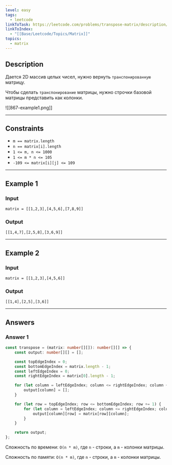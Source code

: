 ```yaml
---
level: easy
tags:
  - leetcode
linkToTask: https://leetcode.com/problems/transpose-matrix/description/
linkToIndex:
  - "[[Base/Leetcode/Topics/Matrix]]"
topics:
  - matrix
---
```

## Description

Дается 2D массив целых чисел, нужно вернуть `транспонированную` матрицу.

Чтобы сделать `транспонирование` матрицы, нужно строчки базовой матрицы представить как колонки.

![[867-example1.png]]

---
## Constraints

- `m == matrix.length`
- `n == matrix[i].length`
- `1 <= m, n <= 1000`
- `1 <= m * n <= 105`
- `-109 <= matrix[i][j] <= 109`

---
## Example 1

### Input

```
matrix = [[1,2,3],[4,5,6],[7,8,9]]
```
### Output

```
[[1,4,7],[2,5,8],[3,6,9]]
```

---
## Example 2

### Input

```
matrix = [[1,2,3],[4,5,6]]
```
### Output

```
[[1,4],[2,5],[3,6]]
```

---
## Answers

### Answer 1

```typescript
const transpose = (matrix: number[][]): number[][] => {
	const output: number[][] = [];

	const topEdgeIndex = 0; 
	const bottomEdgeIndex = matrix.length - 1;
	const leftEdgeIndex = 0; 
	const rightEdgeIndex = matrix[0].length - 1;

	for (let column = leftEdgeIndex; column <= rightEdgeIndex; column += 1) {
		output[column] = [];
	}

	for (let row = topEdgeIndex; row <= bottomEdgeIndex; row += 1) {
		for (let column = leftEdgeIndex; column <= rightEdgeIndex; column += 1) {
			output[column][row] = matrix[row][column];
		}
	}

	return output;
};
```

Сложность по времени: `O(n * m)`, где `n` - строки, а `m` - колонки матрицы.

Сложность по памяти: `O(n * m)`, где `n` - строки, а `m` - колонки матрицы.